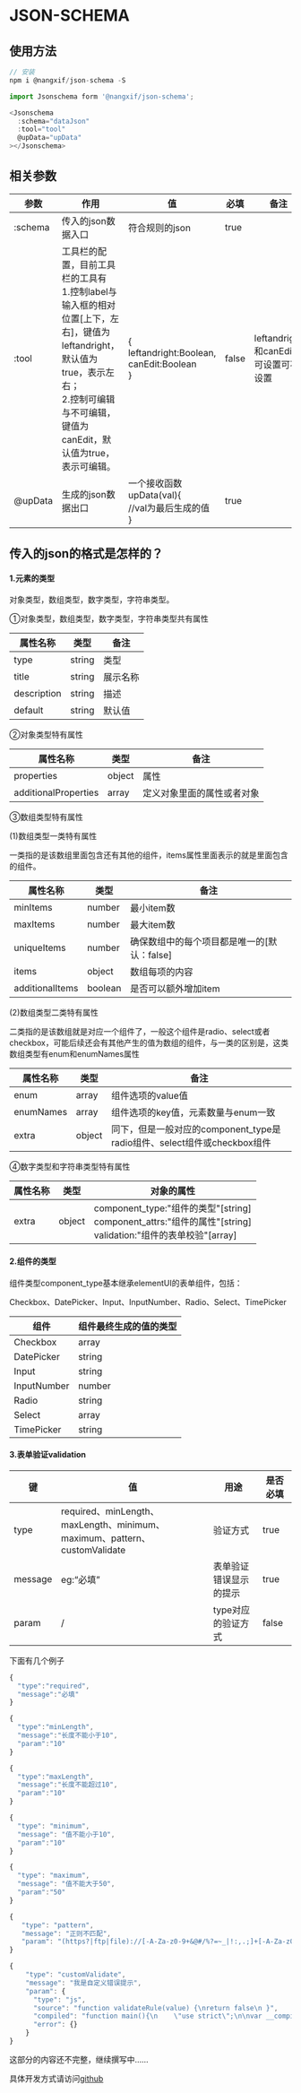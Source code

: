 # JSON-SCHEMA

## 使用方法

```javascript
// 安装
npm i @nangxif/json-schema -S

import Jsonschema form '@nangxif/json-schema';

<Jsonschema
  :schema="dataJson"
  :tool="tool"
  @upData="upData"
></Jsonschema>
```

## 相关参数

| 参数    | 作用                                                         | 值                                                           | 必填  | 备注                                |
| ------- | ------------------------------------------------------------ | ------------------------------------------------------------ | ----- | ----------------------------------- |
| :schema | 传入的json数据入口                                           | 符合规则的json                                               | true  |                                     |
| :tool   | 工具栏的配置，目前工具栏的工具有<br />1.控制label与输入框的相对位置[上下，左右]，键值为leftandright，默认值为true，表示左右；<br />2.控制可编辑与不可编辑，键值为canEdit，默认值为true，表示可编辑。 | {<br />leftandright:Boolean,<br />canEdit:Boolean<br />}     | false | leftandright和canEdit可设置可不设置 |
| @upData | 生成的json数据出口                                           | 一个接收函数<br />upData(val){<br />//val为最后生成的值<br />} | true  |                                     |


## 传入的json的格式是怎样的？

#### 1.元素的类型

对象类型，数组类型，数字类型，字符串类型。

①对象类型，数组类型，数字类型，字符串类型共有属性

| 属性名称    | 类型   | 备注     |
| ----------- | ------ | -------- |
| type        | string | 类型     |
| title       | string | 展示名称 |
| description | string | 描述     |
| default     | string | 默认值   |

②对象类型特有属性

| 属性名称             | 类型   | 备注                       |
| -------------------- | ------ | -------------------------- |
| properties           | object | 属性                       |
| additionalProperties | array  | 定义对象里面的属性或者对象 |

③数组类型特有属性

(1)数组类型一类特有属性

一类指的是该数组里面包含还有其他的组件，items属性里面表示的就是里面包含的组件。

| 属性名称        | 类型    | 备注                                        |
| --------------- | ------- | ------------------------------------------- |
| minItems        | number  | 最小item数                                  |
| maxItems        | number  | 最大item数                                  |
| uniqueItems     | number  | 确保数组中的每个项目都是唯一的[默认：false] |
| items           | object  | 数组每项的内容                              |
| additionalItems | boolean | 是否可以额外增加item                        |

(2)数组类型二类特有属性

二类指的是该数组就是对应一个组件了，一般这个组件是radio、select或者checkbox，可能后续还会有其他产生的值为数组的组件，与一类的区别是，这类数组类型有enum和enumNames属性

| 属性名称  | 类型   | 备注                                                         |
| --------- | ------ | ------------------------------------------------------------ |
| enum      | array  | 组件选项的value值                                            |
| enumNames | array  | 组件选项的key值，元素数量与enum一致                          |
| extra     | object | 同下，但是一般对应的component_type是radio组件、select组件或checkbox组件 |

④数字类型和字符串类型特有属性

| 属性名称 | 类型   | 对象的属性                                                   |
| -------- | ------ | ------------------------------------------------------------ |
| extra    | object | component_type:"组件的类型"[string]<br />component_attrs:"组件的属性"[string]<br />validation:"组件的表单校验"[array] |

#### 2.组件的类型

组件类型component_type基本继承elementUI的表单组件，包括：

Checkbox、DatePicker、Input、InputNumber、Radio、Select、TimePicker

| 组件        | 组件最终生成的值的类型 |
| ----------- | ---------------------- |
| Checkbox    | array                  |
| DatePicker  | string                 |
| Input       | string                 |
| InputNumber | number                 |
| Radio       | string                 |
| Select      | array                  |
| TimePicker  | string                 |

#### 3.表单验证validation

| 键      | 值                                                           | 用途                   | 是否必填 |
| ------- | ------------------------------------------------------------ | ---------------------- | -------- |
| type    | required、minLength、maxLength、minimum、maximum、pattern、customValidate | 验证方式               | true     |
| message | eg:“必填”                                                    | 表单验证错误显示的提示 | true     |
| param   | /                                                            | type对应的验证方式     | false    |

下面有几个例子

```javascript
{
  "type":"required",
  "message":"必填"
}
```

```javascript
{
  "type":"minLength",
  "message":"长度不能小于10",
  "param":"10"
}
```

```javascript
{
  "type":"maxLength",
  "message":"长度不能超过10",
  "param":"10"
}
```

```javascript
{
  "type": "minimum",
  "message": "值不能小于10",
  "param":"10"
}
```

```javascript
{
  "type": "maximum",
  "message": "值不能大于50",
  "param":"50"
}
```

```javascript
{
   "type": "pattern",
   "message": "正则不匹配",
   "param": "(https?|ftp|file)://[-A-Za-z0-9+&@#/%?=~_|!:,.;]+[-A-Za-z0-9+&@#/%=~_|]"
}
```

```javascript
{
    "type": "customValidate",
    "message": "我是自定义错误提示",
    "param": {
      "type": "js",
      "source": "function validateRule(value) {\nreturn false\n }",
      "compiled": "function main(){\n    \"use strict\";\n\nvar __compiledFunc__ = function validateRule(value) {\n  return false;\n};\n    return __compiledFunc__.apply(this, arguments);\n  }",
      "error": {}
    }
}
```

这部分的内容还不完整，继续撰写中……

具体开发方式请访问[github](https://github.com/Nangxif/json_schema)